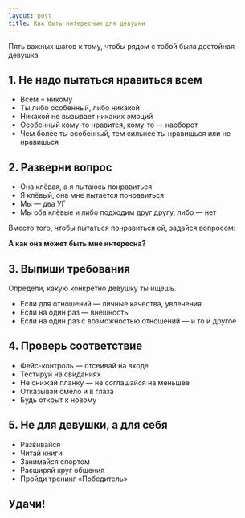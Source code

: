 ```yaml
---
layout: post
title: Как быть интересным для девушки
---
```


Пять важных шагов к тому, чтобы рядом с тобой была достойная девушка

## 1. Не надо пытаться нравиться всем

* Всем = никому
* Ты либо особенный, либо никакой
* Никакой не вызывает никаких эмоций
* Особенный кому-то нравится, кому-то — наоборот
* Чем более ты особенный, тем сильнее ты нравишься или не нравишься

## 2. Разверни вопрос

* Она клёвая, а я пытаюсь понравиться
* Я клёвый, она мне пытается понравиться
* Мы — два УГ
* Мы оба клёвые и либо подходим друг другу, либо — нет

Вместо того, чтобы пытаться понравиться ей, задайся вопросом:

**А как она может быть мне интересна?**

## 3. Выпиши требования

Определи, какую конкретно девушку ты ищешь.

* Если для отношений — личные качества, увлечения
* Если на один раз — внешность
* Если на один раз с возможностью отношений — и то и другое

## 4. Проверь соответствие

* Фейс-контроль — отсеивай на входе
* Тестируй на свиданиях
* Не снижай планку — не соглашайся на меньшее
* Отказывай смело и в глаза
* Будь открыт к новому

## 5. Не для девушки, а для себя

* Развивайся
* Читай книги
* Занимайся спортом
* Расширяй круг общения
* Пройди тренинг «Победитель»

## Удачи!